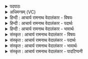 <details><summary>पदपाठः</summary>

यत्। उ꣣दी꣡र꣢ते। उ꣣त्। ई꣡रते꣢꣯। आ꣣ज꣡यः꣢। धृ꣣ष्ण꣡वे꣢। धी꣣यते। ध꣡न꣢꣯म्। यु꣣ङ्क्ष्व꣢। म꣣दच्यु꣡ता꣢। म꣣द। च्यु꣡ता꣢꣯। हरी꣢꣯इ꣡ति꣢। कम्। ह꣡नः꣢꣯। कम्। व꣡सौ꣢꣯। द꣣धः। अस्मा꣢न्। इ꣣न्द्र। व꣡सौ꣢꣯। द꣣धः। १००४।
</details>

<details><summary>अधिमन्त्रम् (VC)</summary>

- इन्द्रः
- गोतमो राहूगणः
- पङ्क्तिः
- पञ्चमः
</details>

<details><summary>हिन्दी : आचार्य रामनाथ वेदालंकार - विषयः</summary>

तृतीय ऋचा की पूर्वार्चिक में ४१४ क्रमाङ्क पर जीवात्मा,राजा और सेनापति के विषय में व्याख्या हो चुकी है। यहाँ प्रसङ्गागत मन का विषय ही वर्णित है।
</details>

<details><summary>हिन्दी : आचार्य रामनाथ वेदालंकार - पदार्थः</summary>

पदार्थान्वयभाषाः -  (यत्) जब (आजयः) आन्तरिक या बाह्य देवासुरसंग्राम (उदीरते) उठते हैं,तब (धृष्णवे) जो शत्रुओं को परास्त करनेवाला है,उसी मनुष्य को (धनम्) ऐश्वर्य (धीयते) मिलता है। हे (इन्द्र) विघ्नों को विदीर्ण करनेवाले मेरे वीर मन ! तू (मदच्युता) शत्रुओं के मद को चूर करनेवाले (हरी) ज्ञानेन्द्रिय-कर्मेन्द्रिय-रूप घोड़ों को (युङ्क्ष्व) ज्ञान के ग्रहण और कर्म के करने के लिए नियुक्त कर। (कम्) किसी को अर्थात् शत्रु को (हनः) मार, (कम्) किसी को अर्थात् मित्र को (वसौ दधः) ऐश्वर्य में स्थापित कर। (अस्मान्) हम मित्रों को (वसौ दधः) ऐश्वर्य में स्थापित कर अर्थात् ऐश्वर्य प्रदान कर ॥३॥
</details>

<details><summary>हिन्दी : आचार्य रामनाथ वेदालंकार - भावार्थः</summary>

भावार्थभाषाः -  आन्तरिक या बाह्य युद्धों के उपस्थित होने पर मन को उत्साहित करके,ज्ञानेन्द्रियों और कर्मेन्द्रियों को अपने-अपने विषयों में भली-भाँति नियुक्त करके,ठीक-ठीक शत्रुओं की गतिविधि जानकर,उन पर प्रहार करके सब शत्रुओं को पराजित करना और मित्रों को सत्कृत करना चाहिए ॥३॥
</details>

<details><summary>संस्कृत : आचार्य रामनाथ वेदालंकार - विषयः</summary>

तृतीया ऋक् पूर्वार्चिके ४१४ क्रमाङ्के जीवात्मनृपतिसेनापतिविषये व्याख्याता। अत्र प्रसङ्गागतो मनोविषय एवोच्यते।
</details>

<details><summary>संस्कृत : आचार्य रामनाथ वेदालंकार - पदार्थः</summary>

पदार्थान्वयभाषाः -  (यत्) यदा (आजयः) आन्तरा बाह्या वा देवासुरसंग्रामाः (उदीरते) उद्गच्छन्ति,तदा (धृष्णवे) शत्रुधर्षणशीलाय एव जनाय (धनम्) ऐश्वर्यम् (धीयते) स्थाप्यते। हे (इन्द्र) विघ्नविदारक वीर मदीय मनः ! त्वम् (मदच्युता) मदच्युतौ,शत्रूणां मदं च्यावयितारौ (हरी) ज्ञानेन्द्रियकर्मेन्द्रियरूपौ अश्वौ (युङ्क्ष्व) ज्ञानग्रहणे कर्मकरणे च नियोजय। (कम्) कञ्चित्,शत्रुमिति भावः (हनः) जहि, (कम्) कञ्चित्,मित्रमिति भावः (वसौ दधः) वसुनि ऐश्वर्ये स्थापय। (अस्मान्) मित्रभूतान् (वसौ दधः) ऐश्वर्य एव स्थापय ॥३॥२
</details>

<details><summary>संस्कृत : आचार्य रामनाथ वेदालंकार - भावार्थः</summary>

भावार्थभाषाः -  आन्तरिकेषु बाह्येषु वा युद्धेषूपस्थितेषु मन उत्साह्य ज्ञानेन्द्रियाणि कर्मेन्द्रियाणि च स्वेषु स्वेषु विषयेषु सम्यङ् नियोज्य यथावच्छत्रूणां गतिविधिं ज्ञात्वा प्रहृत्य च समस्ता रिपवः पराजेया मित्राणि च सत्कर्तव्यानि ॥३॥
</details>

<details><summary>संस्कृत : आचार्य रामनाथ वेदालंकार - पादटिप्पनी</summary>

टिप्पणी:   १. ऋ० १।८१।३, अथ० २०।५६।३, उभयत्र ‘धनम्’ ‘युङ्क्ष्वा’ इत्यत्र ‘धना॑’,‘यु॒क्ष्वा’ इति पाठः। साम० ४१४। २. ऋग्भाष्ये दयानन्दर्षिर्मन्त्रमिमं सेनापतिविषये व्याचष्टे।
</details>
